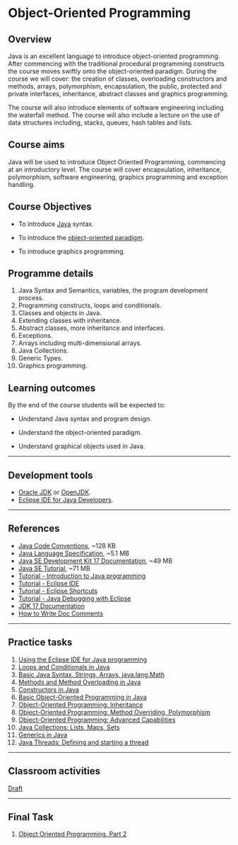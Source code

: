 # Object-Oriented Programming

## Overview
Java is an excellent language to introduce object-oriented programming. After commencing with the traditional procedural programming constructs the course moves swiftly onto the object-oriented paradigm. During the course we will cover: the creation of classes, overloading constructors and methods, arrays, polymorphism, encapsulation, the public, protected and private interfaces, inheritance, abstract classes and graphics programming.

The course will also introduce elements of software engineering including the waterfall method. The course will also include a lecture on the use of data structures including, stacks, queues, hash tables and lists.

## Course aims
Java will be used to introduce Object Oriented Programming, commencing at an introductory level. The course will cover encapsulation, inheritance, polymorphism, software engineering, graphics programming and exception handling.

## Course Objectives

- To introduce [Java](https://en.wikipedia.org/wiki/Java_(programming_language)) syntax.

- To introduce the [object-oriented paradigm](https://en.wikipedia.org/wiki/Object-oriented_programming).

- To introduce graphics programming.

## Programme details

1. Java Syntax and Semantics, variables, the program development process.
2. Programming constructs, loops and conditionals.
3. Classes and objects in Java.
4. Extending classes with inheritance.
5. Abstract classes, more inheritance and interfaces.
6. Exceptions.
7. Arrays including multi-dimensional arrays.
8. Java Collections.
9. Generic Types.
10. Graphics programming.

## Learning outcomes

By the end of the course students will be expected to:

- Understand Java syntax and program design.

- Understand the object-oriented paradigm.

- Understand graphical objects used in Java.

---

<span id="soft"></span>
## Development tools

- [Oracle JDK](https://www.oracle.com/java/technologies/downloads/) or [OpenJDK](https://adoptium.net/).
- [Eclipse IDE for Java Developers](http://www.eclipse.org/downloads/eclipse-packages/).

---

<span id="references"></span>
## References

- [Java Code Conventions](http://www.oracle.com/technetwork/java/codeconventions-150003.pdf), ~128 KB
- [Java Language Specification](https://docs.oracle.com/javase/specs/jls/se17/jls17.pdf), ~5.1 MB
- [Java SE Development Kit 17 Documentation](https://www.oracle.com/java/technologies/javase-jdk17-doc-downloads.html), ~49 MB
- [Java SE Tutorial](https://www.oracle.com/java/technologies/javase/java-tutorial-downloads.html), ~71 MB
- [Tutorial - Introduction to Java programming](http://www.vogella.com/tutorials/JavaIntroduction/article.html)
- [Tutorial - Eclipse IDE](http://www.vogella.com/tutorials/Eclipse/article.html)
- [Tutorial - Eclipse Shortcuts](http://www.vogella.com/tutorials/EclipseShortcuts/article.html)
- [Tutorial - Java Debugging with Eclipse](http://www.vogella.com/tutorials/EclipseDebugging/article.html)
- [JDK 17 Documentation](https://docs.oracle.com/en/java/javase/17/)
- [How to Write Doc Comments](https://www.oracle.com/technical-resources/articles/java/javadoc-tool.html)

---

<span id="practice"></span>
## Practice tasks

1. [Using the Eclipse IDE for Java programming](task01.md)
2. [Loops and Conditionals in Java](task02.md)
3. [Basic Java Syntax. Strings, Arrays, java.lang.Math](task03.md)
4. [Methods and Method Overloading in Java](task04.md)
5. [Constructors in Java](task05.md)
6. [Basic Object-Oriented Programming in Java](task06.md)
7. [Object-Oriented Programming: Inheritance](task07.md)
8. [Object-Oriented Programming: Method Overriding, Polymorphism](task08.md)
9. [Object-Oriented Programming: Advanced Capabilities](task09.md)
10. [Java Collections: Lists, Maps, Sets](task10.md)
11. [Generics in Java](task11.md)
12. [Java Threads: Defining and starting a thread](task12.md)

---

<span id="classroom"></span>
## Classroom activities

[Draft](draft.md)

---

<span id="final_task"></span>
## Final Task

1. [Object Oriented Programming. Part 2](task_final.md)

